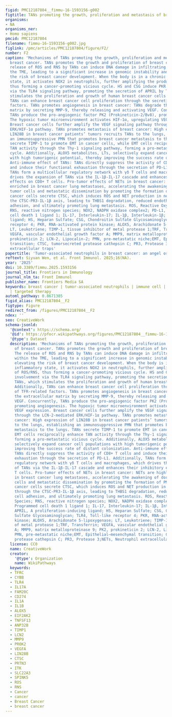```yaml
---
figid: PMC12187804__fimmu-16-1593156-g002
figtitle: TANs promoting the growth, proliferation and metastasis of breast cancer
organisms:
- NA
organisms_ner:
- Homo sapiens
pmcid: PMC12187804
filename: fimmu-16-1593156-g002.jpg
figlink: /pmc/articles/PMC12187804/figure/F2/
number: F2
caption: 'Mechanisms of TANs promoting the growth, proliferation and metastasis of
  breast cancer. TANs promotes the growth and proliferation of breast cancer: The
  release of ROS and RNS by TANs can induce DNA damage in infiltrating cells within
  the TME, leading to a significant increase in genomic instability and thereby elevating
  the risk of breast cancer development. When the body is in a chronic inflammatory
  state, it activates NOX2 in neutrophils, further amplifying the production of ROS/RNS,
  thus forming a cancer-promoting vicious cycle. HS and CSG induce PKR involvement
  via the TLR4 signaling pathway, promoting the secretion of APRIL by TANs, which
  stimulates the proliferation and growth of human breast cancer cells. Additionally,
  TANs can enhance breast cancer cell proliferation through the secretion of TFR-related
  factors. TANs promotes angiogenesis in breast cancer: TANs degrade the extracellular
  matrix by secreting MMP-9, thereby releasing and activating VEGF. Concurrently,
  TANs produce the pro-angiogenic factor PK2 (Prokineticin-2/Bv8), promoting angiogenesis.
  The hypoxic tumor microenvironment activates HIF-1α, upregulating VEGF expression.
  Breast cancer cells further amplify the VEGF signaling pathway through the LCN-2-mediated
  ERK/HIF-1α pathway. TANs promotes metastasis of breast cancer: High expression of
  LIN28B in breast cancer patients’ tumors recruits TANs to the lungs, establishing
  an immunosuppressive PMN that promotes breast cancer metastasis to the lungs. TANs
  secrete TIMP-1 to promote EMT in cancer cells, while EMT cells reciprocally enhance
  TAN activity through the Thy-1 signaling pathway, forming a pro-metastatic vicious
  cycle. Additionally, ALOX5 metabolites, LTs, selectively expand cancer cell populations
  with high tumorigenic potential, thereby improving the success rate of distant colonization.
  Anti-immune effect of TANs: TANs directly suppress the activity of CD8+ T cells
  and induce their functional exhaustion through the secretion of PD-L1. Additionally,
  TANs form a multicellular regulatory network with γδ T cells and macrophages, which
  drives the expansion of TANs via the IL-1β-IL-17 cascade and enhances their inhibitory
  effects on CD8+ T cells. Pro-tumor effects of NETs in breast cancer: NETs are highly
  enriched in breast cancer lung metastases, accelerating the awakening of dormant
  tumor cells and metastatic dissemination by promoting the formation of PMNs. Breast
  cancer cells secrete CTSC, which induces ROS and NET production in neutrophils through
  the CTSC-PR3-IL-1β axis, leading to THBS1 degradation, reduced endothelial cell
  adhesion, and ultimately promoting lung metastasis. ROS, Reactive Oxygen Species;
  RNS, reactive nitrogen species; NOX2, NADPH oxidase complex2; PD-L1, Programmed
  cell death 1 ligand 1; IL-17, Interleukin-17; IL-1β, Interleukin-1β; APRIL, A proliferation-inducing
  ligand; HS, Heparan Sulfate; CSG, Chondroitin Sulfate Glycosaminoglycan; TLR4, Toll-like
  receptor 4; PKR, RNA-activated protein kinase; ALOX5, Arachidonate 5-lipoxygenase;
  LT, Leukotriene; TIMP-1, tissue inhibitor of metal protease 1;TRF, Transferrin;
  VEGFA, vascular endothelial growth factor A; MMP9, matrix metalloproteinase 9; PK2,
  prokineticin 2; LCN-2, Lipocalin-2; PMN, pre-metastatic niche;EMT, Epithelial–mesenchymal
  transition; CTSC, tumorsecreted protease cathepsin C; PR3, Protease 3;NETs, Neutrophil
  extracellular traps'
papertitle: 'Tumor-associated neutrophils in breast cancer: an angel or a devil?'
reftext: Siyuan Wen, et al. Front Immunol. 2025;16(NA).
year: '2025'
doi: 10.3389/fimmu.2025.1593156
journal_title: Frontiers in Immunology
journal_nlm_ta: Front Immunol
publisher_name: Frontiers Media SA
keywords: breast cancer | tumor-associated neutrophils | immune cell | immune microenvironment
  | targeted therapy
automl_pathway: 0.8671385
figid_alias: PMC12187804__F2
figtype: Figure
redirect_from: /figures/PMC12187804__F2
ndex: ''
seo: CreativeWork
schema-jsonld:
  '@context': https://schema.org/
  '@id': https://pfocr.wikipathways.org/figures/PMC12187804__fimmu-16-1593156-g002.html
  '@type': Dataset
  description: 'Mechanisms of TANs promoting the growth, proliferation and metastasis
    of breast cancer. TANs promotes the growth and proliferation of breast cancer:
    The release of ROS and RNS by TANs can induce DNA damage in infiltrating cells
    within the TME, leading to a significant increase in genomic instability and thereby
    elevating the risk of breast cancer development. When the body is in a chronic
    inflammatory state, it activates NOX2 in neutrophils, further amplifying the production
    of ROS/RNS, thus forming a cancer-promoting vicious cycle. HS and CSG induce PKR
    involvement via the TLR4 signaling pathway, promoting the secretion of APRIL by
    TANs, which stimulates the proliferation and growth of human breast cancer cells.
    Additionally, TANs can enhance breast cancer cell proliferation through the secretion
    of TFR-related factors. TANs promotes angiogenesis in breast cancer: TANs degrade
    the extracellular matrix by secreting MMP-9, thereby releasing and activating
    VEGF. Concurrently, TANs produce the pro-angiogenic factor PK2 (Prokineticin-2/Bv8),
    promoting angiogenesis. The hypoxic tumor microenvironment activates HIF-1α, upregulating
    VEGF expression. Breast cancer cells further amplify the VEGF signaling pathway
    through the LCN-2-mediated ERK/HIF-1α pathway. TANs promotes metastasis of breast
    cancer: High expression of LIN28B in breast cancer patients’ tumors recruits TANs
    to the lungs, establishing an immunosuppressive PMN that promotes breast cancer
    metastasis to the lungs. TANs secrete TIMP-1 to promote EMT in cancer cells, while
    EMT cells reciprocally enhance TAN activity through the Thy-1 signaling pathway,
    forming a pro-metastatic vicious cycle. Additionally, ALOX5 metabolites, LTs,
    selectively expand cancer cell populations with high tumorigenic potential, thereby
    improving the success rate of distant colonization. Anti-immune effect of TANs:
    TANs directly suppress the activity of CD8+ T cells and induce their functional
    exhaustion through the secretion of PD-L1. Additionally, TANs form a multicellular
    regulatory network with γδ T cells and macrophages, which drives the expansion
    of TANs via the IL-1β-IL-17 cascade and enhances their inhibitory effects on CD8+
    T cells. Pro-tumor effects of NETs in breast cancer: NETs are highly enriched
    in breast cancer lung metastases, accelerating the awakening of dormant tumor
    cells and metastatic dissemination by promoting the formation of PMNs. Breast
    cancer cells secrete CTSC, which induces ROS and NET production in neutrophils
    through the CTSC-PR3-IL-1β axis, leading to THBS1 degradation, reduced endothelial
    cell adhesion, and ultimately promoting lung metastasis. ROS, Reactive Oxygen
    Species; RNS, reactive nitrogen species; NOX2, NADPH oxidase complex2; PD-L1,
    Programmed cell death 1 ligand 1; IL-17, Interleukin-17; IL-1β, Interleukin-1β;
    APRIL, A proliferation-inducing ligand; HS, Heparan Sulfate; CSG, Chondroitin
    Sulfate Glycosaminoglycan; TLR4, Toll-like receptor 4; PKR, RNA-activated protein
    kinase; ALOX5, Arachidonate 5-lipoxygenase; LT, Leukotriene; TIMP-1, tissue inhibitor
    of metal protease 1;TRF, Transferrin; VEGFA, vascular endothelial growth factor
    A; MMP9, matrix metalloproteinase 9; PK2, prokineticin 2; LCN-2, Lipocalin-2;
    PMN, pre-metastatic niche;EMT, Epithelial–mesenchymal transition; CTSC, tumorsecreted
    protease cathepsin C; PR3, Protease 3;NETs, Neutrophil extracellular traps'
  license: CC0
  name: CreativeWork
  creator:
    '@type': Organization
    name: WikiPathways
  keywords:
  - TFRC
  - CYBB
  - TLR4
  - IL17A
  - FAM20C
  - CD274
  - IL1A
  - IL1B
  - ALOX5
  - EIF2AK2
  - TNFSF13
  - ANP32B
  - TIMP1
  - LCN2
  - MMP9
  - PROK2
  - VEGFA
  - LIN28B
  - CTSC
  - PRTN3
  - ITK
  - SLC22A3
  - SPINK5
  - ROS
  - RNS
  - Cancer
  - cancer
  - Breast Cancer
  - breast cancer
---
```

